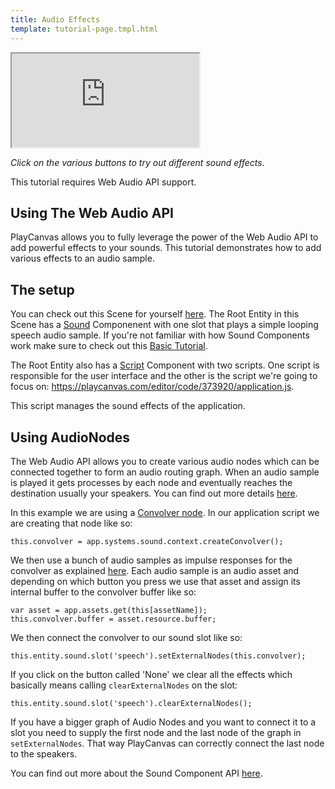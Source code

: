 ```yaml
---
title: Audio Effects
template: tutorial-page.tmpl.html
---
```


<iframe src="http://playcanv.as/p/kvMKtuwp" ></iframe>

*Click on the various buttons to try out different sound effects.*

<div class="alert alert-info">This tutorial requires Web Audio API support.</div>

## Using The Web Audio API

PlayCanvas allows you to fully leverage the power of the Web Audio API to add powerful effects to your sounds. This tutorial demonstrates how to add various effects to an audio sample.

## The setup

You can check out this Scene for yourself [here][1]. The Root Entity in this Scene has a [Sound][2] Componenent with one slot that plays a simple looping speech audio sample. If you're not familiar with how Sound Components work make sure to check out this [Basic Tutorial][3].

The Root Entity also has a [Script][4] Component with two scripts. One script is responsible for the user interface and the other is the script we're going to focus on: <a href="https://playcanvas.com/editor/code/373920/application.js" target="_blank">https://playcanvas.com/editor/code/373920/application.js</a>.

This script manages the sound effects of the application.

## Using AudioNodes

The Web Audio API allows you to create various audio nodes which can be connected together to form an audio routing graph. When an audio sample is played it gets processes by each node and eventually reaches the destination usually your speakers. You can find out more details [here][5].

In this example we are using a [Convolver node][6]. In our application script we are creating that node like so:

~~~javascript~~~
this.convolver = app.systems.sound.context.createConvolver();
~~~

We then use a bunch of audio samples as impulse responses for the convolver as explained [here][7]. Each audio sample is an audio asset and depending on which button you press we use that asset and assign its internal buffer to the convolver buffer like so:

~~~javascript~~~
var asset = app.assets.get(this[assetName]);
this.convolver.buffer = asset.resource.buffer;
~~~

We then connect the convolver to our sound slot like so:

~~~javascript~~~
this.entity.sound.slot('speech').setExternalNodes(this.convolver);
~~~

If you click on the button called 'None' we clear all the effects which basically means calling ```clearExternalNodes``` on the slot:

~~~javascript~~~
this.entity.sound.slot('speech').clearExternalNodes();
~~~

If you have a bigger graph of Audio Nodes and you want to connect it to a slot you need to supply the first node and the last node of the graph in ```setExternalNodes```. That way PlayCanvas can correctly connect the last node to the speakers.

You can find out more about the Sound Component API [here][8].

[1]: https://playcanvas.com/editor/scene/403361
[2]: /user-manual/packs/components/sound
[3]: /tutorials/beginner/basic-audio
[4]: /user-manual/packs/components/script
[5]: https://developer.mozilla.org/en-US/docs/Web/API/Web_Audio_API
[6]: https://developer.mozilla.org/en-US/docs/Web/API/ConvolverNode
[7]: https://developer.mozilla.org/en-US/docs/Web/API/ConvolverNode/buffer
[8]: /api/pc.Sound.html

